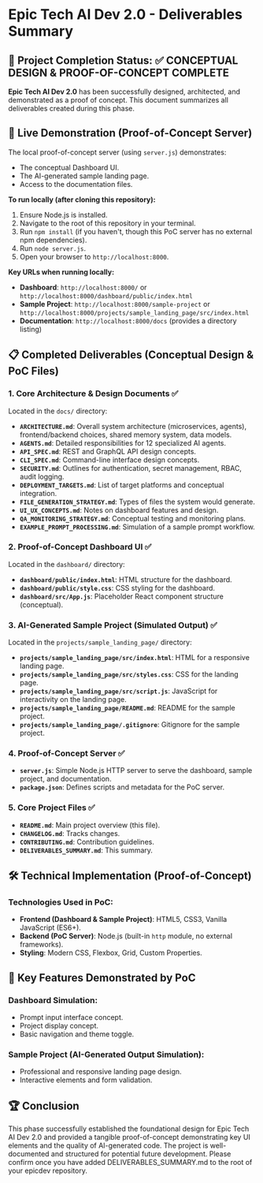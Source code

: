 # Epic Tech AI Dev 2.0 - Deliverables Summary

## 🎯 Project Completion Status: ✅ CONCEPTUAL DESIGN & PROOF-OF-CONCEPT COMPLETE

**Epic Tech AI Dev 2.0** has been successfully designed, architected, and demonstrated as a proof of concept. This document summarizes all deliverables created during this phase.

## 🚀 Live Demonstration (Proof-of-Concept Server)

The local proof-of-concept server (using `server.js`) demonstrates:
- The conceptual Dashboard UI.
- The AI-generated sample landing page.
- Access to the documentation files.

**To run locally (after cloning this repository):**
1.  Ensure Node.js is installed.
2.  Navigate to the root of this repository in your terminal.
3.  Run `npm install` (if you haven't, though this PoC server has no external npm dependencies).
4.  Run `node server.js`.
5.  Open your browser to `http://localhost:8000`.

**Key URLs when running locally:**
- **Dashboard**: `http://localhost:8000/` or `http://localhost:8000/dashboard/public/index.html`
- **Sample Project**: `http://localhost:8000/sample-project` or `http://localhost:8000/projects/sample_landing_page/src/index.html`
- **Documentation**: `http://localhost:8000/docs` (provides a directory listing)

## 📋 Completed Deliverables (Conceptual Design & PoC Files)

### 1. Core Architecture & Design Documents ✅
Located in the `docs/` directory:
- **`ARCHITECTURE.md`**: Overall system architecture (microservices, agents), frontend/backend choices, shared memory system, data models.
- **`AGENTS.md`**: Detailed responsibilities for 12 specialized AI agents.
- **`API_SPEC.md`**: REST and GraphQL API design concepts.
- **`CLI_SPEC.md`**: Command-line interface design concepts.
- **`SECURITY.md`**: Outlines for authentication, secret management, RBAC, audit logging.
- **`DEPLOYMENT_TARGETS.md`**: List of target platforms and conceptual integration.
- **`FILE_GENERATION_STRATEGY.md`**: Types of files the system would generate.
- **`UI_UX_CONCEPTS.md`**: Notes on dashboard features and design.
- **`QA_MONITORING_STRATEGY.md`**: Conceptual testing and monitoring plans.
- **`EXAMPLE_PROMPT_PROCESSING.md`**: Simulation of a sample prompt workflow.

### 2. Proof-of-Concept Dashboard UI ✅
Located in the `dashboard/` directory:
- **`dashboard/public/index.html`**: HTML structure for the dashboard.
- **`dashboard/public/style.css`**: CSS styling for the dashboard.
- **`dashboard/src/App.js`**: Placeholder React component structure (conceptual).

### 3. AI-Generated Sample Project (Simulated Output) ✅
Located in the `projects/sample_landing_page/` directory:
- **`projects/sample_landing_page/src/index.html`**: HTML for a responsive landing page.
- **`projects/sample_landing_page/src/styles.css`**: CSS for the landing page.
- **`projects/sample_landing_page/src/script.js`**: JavaScript for interactivity on the landing page.
- **`projects/sample_landing_page/README.md`**: README for the sample project.
- **`projects/sample_landing_page/.gitignore`**: Gitignore for the sample project.

### 4. Proof-of-Concept Server ✅
- **`server.js`**: Simple Node.js HTTP server to serve the dashboard, sample project, and documentation.
- **`package.json`**: Defines scripts and metadata for the PoC server.

### 5. Core Project Files ✅
- **`README.md`**: Main project overview (this file).
- **`CHANGELOG.md`**: Tracks changes.
- **`CONTRIBUTING.md`**: Contribution guidelines.
- **`DELIVERABLES_SUMMARY.md`**: This summary.

## 🛠 Technical Implementation (Proof-of-Concept)

### Technologies Used in PoC:
- **Frontend (Dashboard & Sample Project)**: HTML5, CSS3, Vanilla JavaScript (ES6+).
- **Backend (PoC Server)**: Node.js (built-in `http` module, no external frameworks).
- **Styling**: Modern CSS, Flexbox, Grid, Custom Properties.

## 🎨 Key Features Demonstrated by PoC

### Dashboard Simulation:
- Prompt input interface concept.
- Project display concept.
- Basic navigation and theme toggle.

### Sample Project (AI-Generated Output Simulation):
- Professional and responsive landing page design.
- Interactive elements and form validation.

## 🏆 Conclusion

This phase successfully established the foundational design for Epic Tech AI Dev 2.0 and provided a tangible proof-of-concept demonstrating key UI elements and the quality of AI-generated code. The project is well-documented and structured for potential future development.
Please confirm once you have added DELIVERABLES_SUMMARY.md to the root of your epicdev repository.
